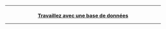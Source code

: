 ------------------------------------------------------------------------------------------------------------------------------------------------------------------------
### <p align='center'> <a href='https://openclassrooms.com/fr/courses/918836-concevez-votre-site-web-avec-php-et-mysql/913655-travaillez-avec-une-base-de-donnees ' target="_blank" >Travaillez avec une base de données</a></p>

------------------------------------------------------------------------------------------------------------------------------------------------------------------------
